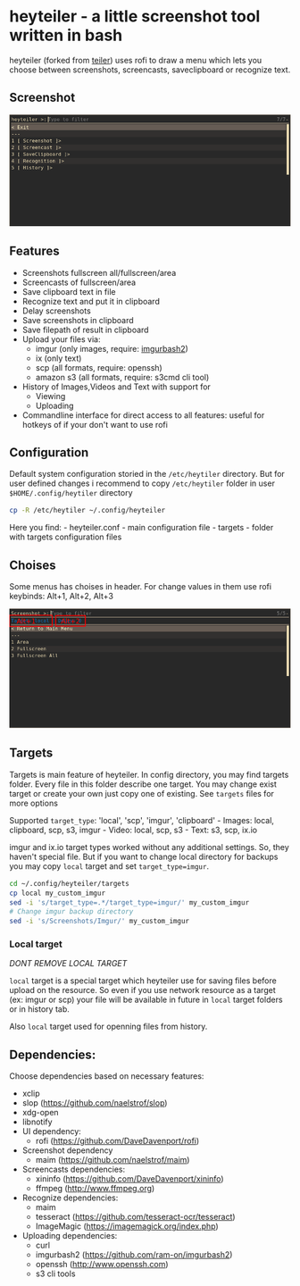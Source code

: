 # heyteiler - a little screenshot tool written in bash

heyteiler (forked from [teiler](https://github.com/carnager/teiler)) uses rofi 
to draw a menu which lets you choose between screenshots, screencasts,
saveclipboard or recognize text.

## Screenshot

![mainMenu](screenshot.png "heyteiler in action")

## Features
* Screenshots fullscreen all/fullscreen/area
* Screencasts of fullscreen/area
* Save clipboard text in file
* Recognize text and put it in clipboard
* Delay screenshots
* Save screenshots in clipboard
* Save filepath of result in clipboard
* Upload your files via: 
    - imgur (only images, require: [imgurbash2](https://github.com/ram-on/imgurbash2)) 
    - ix (only text) 
    - scp (all formats, require: openssh)
    - amazon s3 (all formats, require: s3cmd cli tool)
* History of Images,Videos and Text with support for
  + Viewing
  + Uploading
* Commandline interface for direct access to all features: useful for hotkeys of
    if your don't want to use rofi

## Configuration

Default system configuration storied in the `/etc/heytiler` directory. But for
user defined changes i recommend to copy `/etc/heytiler` folder in user
`$HOME/.config/heytiler` directory

```bash
cp -R /etc/heytiler ~/.config/heyteiler
```

Here you find:
    - heyteiler.conf - main configuration file
    - targets - folder with targets configuration files

## Choises
Some menus has choises in header. For change values in them use rofi keybinds: Alt+1,
Alt+2, Alt+3

![choises](choises.png "heyteiler menu with choises")

## Targets

Targets is main feature of heyteiler. In config directory, you may find targets
folder. Every file in this folder describe one target.
You may change exist target or create your own just copy one of existing.
See `targets` files for more options

Supported `target_type`: 'local', 'scp', 'imgur', 'clipboard'
    - Images: local, clipboard, scp, s3, imgur
    - Video: local, scp, s3
    - Text: s3, scp, ix.io

imgur and ix.io target types worked without any additional settings. So, they
haven't special file. But if you want to change local directory for backups you
may copy `local` target and set `target_type=imgur`.

```bash
cd ~/.config/heyteiler/targets
cp local my_custom_imgur
sed -i 's/target_type=.*/target_type=imgur/' my_custom_imgur
# Change imgur backup directory
sed -i 's/Screenshots/Imgur/' my_custom_imgur
```

### Local target

*DONT REMOVE LOCAL TARGET*

`local` target is a special target which heyteiler use for saving files before
upload on the resource. So even if you use network resource as a target (ex:
imgur or scp) your file will be available in future in `local` target folders or in
history tab.

Also `local` target used for openning files from history.


## Dependencies:

Choose dependencies based on necessary features:

* xclip
* slop (https://github.com/naelstrof/slop)
* xdg-open
* libnotify
* UI dependency:
    * rofi (https://github.com/DaveDavenport/rofi)
* Screenshot dependency
    * maim (https://github.com/naelstrof/maim)
* Screencasts dependencies:
    * xininfo (https://github.com/DaveDavenport/xininfo)
    * ffmpeg (http://www.ffmpeg.org)
* Recognize dependencies:
    * maim
    * tesseract (https://github.com/tesseract-ocr/tesseract)
    * ImageMagic (https://imagemagick.org/index.php)
* Uploading dependencies:
    * curl
    * imgurbash2 (https://github.com/ram-on/imgurbash2)
    * openssh (http://www.openssh.com)
    * s3 cli tools

